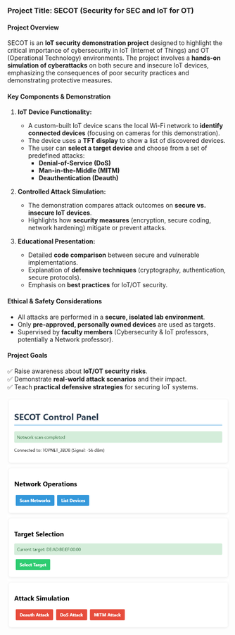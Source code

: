 
### **Project Title: SECOT (Security for SEC and IoT for OT)**  

#### **Project Overview**  
SECOT is an **IoT security demonstration project** designed to highlight the critical importance of cybersecurity in IoT (Internet of Things) and OT (Operational Technology) environments. The project involves a **hands-on simulation of cyberattacks** on both secure and insecure IoT devices, emphasizing the consequences of poor security practices and demonstrating protective measures.  

#### **Key Components & Demonstration**  
1. **IoT Device Functionality:**  
   - A custom-built IoT device scans the local Wi-Fi network to **identify connected devices** (focusing on cameras for this demonstration).  
   - The device uses a **TFT display** to show a list of discovered devices.  
   - The user can **select a target device** and choose from a set of predefined attacks:  
     - **Denial-of-Service (DoS)**  
     - **Man-in-the-Middle (MITM)**  
     - **Deauthentication (Deauth)**  

2. **Controlled Attack Simulation:**  
   - The demonstration compares attack outcomes on **secure vs. insecure IoT devices**.  
   - Highlights how **security measures** (encryption, secure coding, network hardening) mitigate or prevent attacks.  

3. **Educational Presentation:**  
   - Detailed **code comparison** between secure and vulnerable implementations.  
   - Explanation of **defensive techniques** (cryptography, authentication, secure protocols).  
   - Emphasis on **best practices** for IoT/OT security.  

#### **Ethical & Safety Considerations**  
- All attacks are performed in a **secure, isolated lab environment**.  
- Only **pre-approved, personally owned devices** are used as targets.  
- Supervised by **faculty members** (Cybersecurity & IoT professors, potentially a Network professor).  

#### **Project Goals**  
✅ Raise awareness about **IoT/OT security risks**.  
✅ Demonstrate **real-world attack scenarios** and their impact.  
✅ Teach **practical defensive strategies** for securing IoT systems.  

![alt text](image.png)